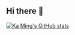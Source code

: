 ## Hi there 👋

[![Ka Ming's GitHub stats](https://github-readme-stats.vercel.app/api?username=kamingfung)](https://github.com/anuraghazra/github-readme-stats)


<!--  
**kamingfung/kamingfung** is a ✨ _special_ ✨ repository because its `README.md` (this file) appears on your GitHub profile.

Here are some ideas to get you started:

- 🔭 I’m currently working on ...
- 🌱 I’m currently learning ...
- 👯 I’m looking to collaborate on ...
- 🤔 I’m looking for help with ...
- 💬 Ask me about ...
- 📫 How to reach me: ...
- 😄 Pronouns: ...
- ⚡ Fun fact: ...
-->
